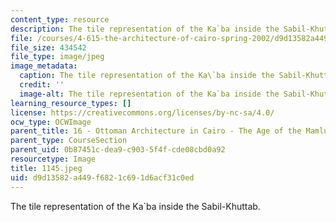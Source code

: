 ```yaml
---
content_type: resource
description: The tile representation of the Ka`ba inside the Sabil-Khuttab.
file: /courses/4-615-the-architecture-of-cairo-spring-2002/d9d13582a449f6821c691d6acf31c0ed_1145.jpeg
file_size: 434542
file_type: image/jpeg
image_metadata:
  caption: The tile representation of the Ka\`ba inside the Sabil-Khuttab.
  credit: ''
  image-alt: The tile representation of the Ka`ba inside the Sabil-Khuttab.
learning_resource_types: []
license: https://creativecommons.org/licenses/by-nc-sa/4.0/
ocw_type: OCWImage
parent_title: 16 - Ottoman Architecture in Cairo - The Age of the Mamluk Beys
parent_type: CourseSection
parent_uid: 0b87451c-dea9-c903-5f4f-cde08cbd0a92
resourcetype: Image
title: 1145.jpeg
uid: d9d13582-a449-f682-1c69-1d6acf31c0ed
---
```

The tile representation of the Ka`ba inside the Sabil-Khuttab.